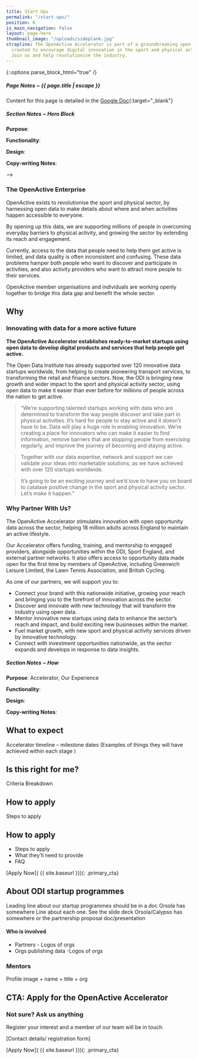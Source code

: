 ```yaml
---
title: Start Ups
permalink: "/start-ups/"
position: 6
is_main_navigation: false
layout: page-hero
thumbnail_image: "/uploads/sideplank.jpg"
strapline: The OpenActive Accelerator is part of a groundbreaking open data initiative
  created to encourage digital innovation in the sport and physical activity sector.
  Join us and help revolutionise the industry.
---
```


{::options parse_block_html="true" /}

<article class="note-wrap">
<div class="notes">

##### Page Notes ~ {{ page.title | escape }}
Content for this page is detailed in the
[Google Doc](https://drive.google.com/open?id=1QgpdX_6fONlRttYt4qCld9u-v3dyMH9migaT9cjCjEM){:target="_blank"}

</div>
</article>

<article class="note-wrap">
<div class="notes">

##### Section Notes ~ Hero Block
**Purpose**:

**Functionality**:

**Design**:

**Copy-writing Notes**:

</div>
</article>

<!-- <article markdown="0" class="hero--sub"> -->

<!-- <i class="line-graphic">{% include slim-line-graphic.svg %}</i> -->

<!-- <div> -->

<!-- # The Accelerator Programme -->

<!-- The OpenActive Accelerator is part of a groundbreaking open data initiative created to encourage digital innovation in the sport and physical activity sector. Join us and help revolutionise the industry. -->

<!-- </div> -->
<!-- <figure> -->

<!-- <!--<div style="background: url({{ site.url }}/openactive/assets/images/sideplank.jpg)center center / cover no-repeat;"></div>--> -->

<!-- <div style="background: url({{ page.thumbnail }})></div> -->
<!-- </figure> -->

<!-- </article> -->

<article>
<div class="one">

### The OpenActive Enterprise

OpenActive exists to revolutionise the sport and physical sector, by harnessing open data to make details about where and when activities happen accessible to everyone. 

By opening up this data, we are supporting millions of people in overcoming everyday barriers to physical activity, and growing the sector by extending its reach and engagement.

Currently, access to the data that people need to help them get active is limited, and data quality is often inconsistent and confusing. These data problems hamper both people who want to discover and participate in activities, and also activity providers who want to attract more people to their services.

OpenActive member organisations and individuals are working openly together to bridge this data gap and benefit the whole sector. 

</div>
</article>

<article>
<h2 class="sub-heading-two">Why</h2>
<div class="one">


### Innovating with data for a more active future

**The OpenActive Accelerator establishes ready-to-market startups using open data to develop digital products and services that help people get active.**

The Open Data Institute has already supported over 120 innovative data startups worldwide, from helping to create pioneering transport services, to transforming the retail and finance sectors. Now, the ODI is bringing new growth and wider impact to the sport and physical activity sector, using open data to make it easier than ever before for millions of people across the nation to get active.  

>“We’re supporting talented startups working with data who are determined to transform the way people discover and take part in physical activities. It’s hard for people to stay active and it doesn’t have to be. Data will play a huge role in enabling innovation. We’re creating a place for innovators who can make it easier to find information, remove barriers that are stopping people from exercising regularly, and improve the journey of becoming and staying active.

>Together with our data expertise, network and support we can validate your ideas into marketable solutions, as we have achieved with over 120 startups worldwide.

>It’s going to be an exciting journey and we’d love to have you on board to catalase positive change in the sport and physical activity sector. Let’s make it happen.”


### Why Partner With Us?

The OpenActive Accelerator stimulates innovation with open opportunity data across the sector, helping 18 million adults across England to maintain an active lifestyle. 

Our Accelerator offers funding, training, and mentorship to engaged providers, alongside opportunities within the ODI, Sport England, and external partner networks. It also offers access to opportunity data made open for the first time by members of OpenActive, including Greenwich Leisure Limited, the Lawn Tennis Association, and British Cycling.

As one of our partners, we will support you to:

* Connect your brand with this nationwide initiative, growing your reach and bringing you to the forefront of innovation across the sector. 
* Discover and innovate with new technology that will transform the industry using open data.
* Mentor innovative new startups using data to enhance the sector’s reach and impact, and build exciting new businesses within the market.
* Fuel market growth, with new sport and physical activity services driven by innovative technology.
* Connect with investment opportunities nationwide, as the sector expands and develops in response to data insights.

</div>
</article>


<article class="note-wrap">
<div class="notes">

##### Section Notes ~ How
**Purpose**: Accelerator, Our Experience

**Functionality**:

**Design**:

**Copy-writing Notes**:

</div>
</article>

<article>
<h2 class="sub-heading-two">What to expect</h2>

<div class="one">

Accelerator timeline – milestone dates (Examples of things they will have achieved within each stage
)

</div>
</article>

<article>
<h2 class="sub-heading-two">Is this right for me?</h2>

<div class="one">

Criteria Breakdown

</div>
</article>

<article>
<h2 class="sub-heading-two">How to apply</h2>

<div class="one">
Steps to apply

</div>
</article>

<article>
<h2 class="sub-heading-two">How to apply</h2>

<div class="one">

* Steps to apply
* What they’ll need to provide
* FAQ


</div>
</article>

<article>
<div class="one">
[Apply Now]( {{ site.baseurl }}){: .primary_cta}

</div>
</article>

<article>
<h2 class="sub-heading-two">About ODI startup programmes</h2>

<div class="one">

Leading line about our startup programmes should be in a doc Orsola has somewhere
Line about each one. See the slide deck Orsola/Calypso has somewhere or the partnership proposal doc/presentation

#### Who is involved
* Partners - Logos of orgs
* Orgs publishing data -Logos of orgs

</div>
<div class="one">

### Mentors
Profile image + name + title + org
</div>
</article>


<article>
<h2 class="sub-heading-two">CTA: Apply for the OpenActive Accelerator</h2>


<div class="one">


### Not sure? Ask us anything
Register your interest and a member of our team will be in touch.

[Contact details/ registration form]

[Apply Now]( {{ site.baseurl }}){: .primary_cta}

</div>

</article>